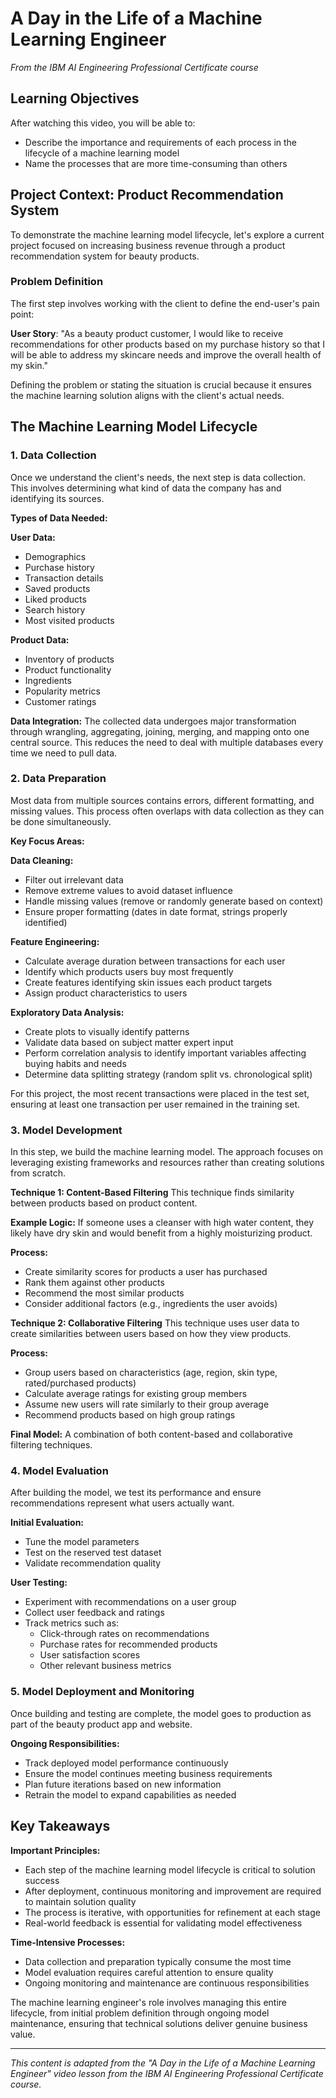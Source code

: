 # A Day in the Life of a Machine Learning Engineer

*From the IBM AI Engineering Professional Certificate course*

## Learning Objectives

After watching this video, you will be able to:
- Describe the importance and requirements of each process in the lifecycle 
  of a machine learning model
- Name the processes that are more time-consuming than others

## Project Context: Product Recommendation System

To demonstrate the machine learning model lifecycle, let's explore a current 
project focused on increasing business revenue through a product recommendation 
system for beauty products.

### Problem Definition

The first step involves working with the client to define the end-user's pain 
point:

**User Story**: "As a beauty product customer, I would like to receive 
recommendations for other products based on my purchase history so that I 
will be able to address my skincare needs and improve the overall health of 
my skin."

Defining the problem or stating the situation is crucial because it ensures 
the machine learning solution aligns with the client's actual needs.

## The Machine Learning Model Lifecycle

### 1. Data Collection

Once we understand the client's needs, the next step is data collection. This 
involves determining what kind of data the company has and identifying its 
sources.

**Types of Data Needed:**

**User Data:**
- Demographics
- Purchase history
- Transaction details
- Saved products
- Liked products
- Search history
- Most visited products

**Product Data:**
- Inventory of products
- Product functionality
- Ingredients
- Popularity metrics
- Customer ratings

**Data Integration:**
The collected data undergoes major transformation through wrangling, 
aggregating, joining, merging, and mapping onto one central source. This 
reduces the need to deal with multiple databases every time we need to pull 
data.

### 2. Data Preparation

Most data from multiple sources contains errors, different formatting, and 
missing values. This process often overlaps with data collection as they can 
be done simultaneously.

**Key Focus Areas:**

**Data Cleaning:**
- Filter out irrelevant data
- Remove extreme values to avoid dataset influence
- Handle missing values (remove or randomly generate based on context)
- Ensure proper formatting (dates in date format, strings properly identified)

**Feature Engineering:**
- Calculate average duration between transactions for each user
- Identify which products users buy most frequently
- Create features identifying skin issues each product targets
- Assign product characteristics to users

**Exploratory Data Analysis:**
- Create plots to visually identify patterns
- Validate data based on subject matter expert input
- Perform correlation analysis to identify important variables affecting 
  buying habits and needs
- Determine data splitting strategy (random split vs. chronological split)

For this project, the most recent transactions were placed in the test set, 
ensuring at least one transaction per user remained in the training set.

### 3. Model Development

In this step, we build the machine learning model. The approach focuses on 
leveraging existing frameworks and resources rather than creating solutions 
from scratch.

**Technique 1: Content-Based Filtering**
This technique finds similarity between products based on product content.

**Example Logic:** If someone uses a cleanser with high water content, they 
likely have dry skin and would benefit from a highly moisturizing product.

**Process:**
- Create similarity scores for products a user has purchased
- Rank them against other products
- Recommend the most similar products
- Consider additional factors (e.g., ingredients the user avoids)

**Technique 2: Collaborative Filtering**
This technique uses user data to create similarities between users based on 
how they view products.

**Process:**
- Group users based on characteristics (age, region, skin type, rated/purchased 
  products)
- Calculate average ratings for existing group members
- Assume new users will rate similarly to their group average
- Recommend products based on high group ratings

**Final Model:** A combination of both content-based and collaborative 
filtering techniques.

### 4. Model Evaluation

After building the model, we test its performance and ensure recommendations 
represent what users actually want.

**Initial Evaluation:**
- Tune the model parameters
- Test on the reserved test dataset
- Validate recommendation quality

**User Testing:**
- Experiment with recommendations on a user group
- Collect user feedback and ratings
- Track metrics such as:
  - Click-through rates on recommendations
  - Purchase rates for recommended products
  - User satisfaction scores
  - Other relevant business metrics

### 5. Model Deployment and Monitoring

Once building and testing are complete, the model goes to production as part 
of the beauty product app and website.

**Ongoing Responsibilities:**
- Track deployed model performance continuously
- Ensure the model continues meeting business requirements
- Plan future iterations based on new information
- Retrain the model to expand capabilities as needed

## Key Takeaways

**Important Principles:**
- Each step of the machine learning model lifecycle is critical to solution 
  success
- After deployment, continuous monitoring and improvement are required to 
  maintain solution quality
- The process is iterative, with opportunities for refinement at each stage
- Real-world feedback is essential for validating model effectiveness

**Time-Intensive Processes:**
- Data collection and preparation typically consume the most time
- Model evaluation requires careful attention to ensure quality
- Ongoing monitoring and maintenance are continuous responsibilities

The machine learning engineer's role involves managing this entire lifecycle, 
from initial problem definition through ongoing model maintenance, ensuring 
that technical solutions deliver genuine business value.

---

*This content is adapted from the "A Day in the Life of a Machine Learning 
Engineer" video lesson from the IBM AI Engineering Professional Certificate 
course.*
